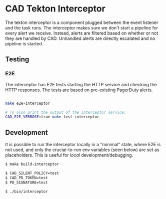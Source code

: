 # CAD Tekton Interceptor

The tekton interceptor is a component plugged between the event listener and the task runs. The interceptor makes sure we don't start a pipeline for every alert we receive. Instead, alerts are filtered based on whether or not they are handled by CAD. Unhandled alerts are directly escalated and no pipeline is started.

## Testing

### E2E

The interceptor has E2E tests starting the HTTP service and checking the HTTP responses. The tests are based on pre-existing PagerDuty alerts.

``` bash

make e2e-interceptor

# To also print the output of the interceptor service:
CAD_E2E_VERBOSE=true make test-interceptor
```

## Development

It is possible to run the interceptor locally in a "minimal" state, where E2E is not used, and only the
crucial-to-run env variables (seen below) are set as placeholders. This is useful for *local* development/debugging.

``` bash
$ make build-interceptor

$ CAD_SILENT_POLICY=test
$ CAD_PD_TOKEN=test
$ PD_SIGNATURE=test

$ ./bin/interceptor
```
